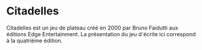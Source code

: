# Citadelles
Citadelles est un jeu de plateau créé en 2000 par Bruno Faidutti aux éditions Edge Entertainment. La présentation du jeu d´écrite ici correspond à la quatrième édition.
